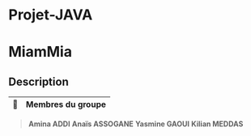 # Projet-JAVA

# MiamMia
## Description

| :memo:        | Membres du groupe       |
|---------------|:------------------------|
> **Amina ADDI** **Anaïs ASSOGANE** **Yasmine GAOUI** **Kilian MEDDAS**
